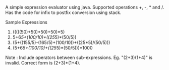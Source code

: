A simple expression evaluator using java.
Supported operations +, -, * and /.
Has the code for infix to postfix conversion using stack.

Sample Expressions
1. (((((50)+50)*50)+50)*5)
2. 5+6*5+(100/10)+((25*5)*(50/5))
3. (5+((155/5)-(165/5)+(100/10))+((25*5)/(50/5)))
4. (5+6*5+(100/10)+((25*5)*(50/5)))*1000
        
Note : Include operators between sub-expressions.
Eg. "(2+3)(1+4)" is invalid. Correct form is (2+3)*(1+4).
